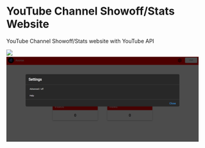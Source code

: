 # YouTube Channel Showoff/Stats Website
YouTube Channel Showoff/Stats website with YouTube API

<img src="delete-me/ddelete-me1.png" />
<img src="delete-me/delete-me2.png" />
